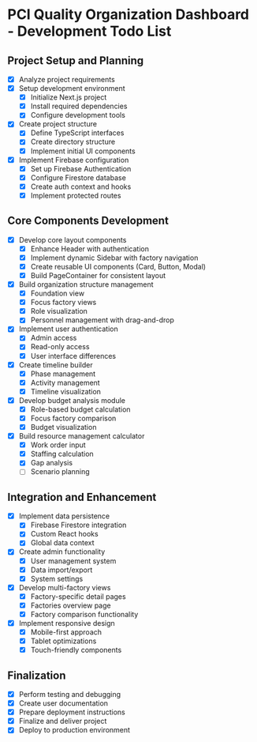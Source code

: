 # PCI Quality Organization Dashboard - Development Todo List

## Project Setup and Planning
- [x] Analyze project requirements
- [x] Setup development environment
  - [x] Initialize Next.js project
  - [x] Install required dependencies
  - [x] Configure development tools
- [x] Create project structure
  - [x] Define TypeScript interfaces
  - [x] Create directory structure
  - [x] Implement initial UI components
- [x] Implement Firebase configuration
  - [x] Set up Firebase Authentication
  - [x] Configure Firestore database
  - [x] Create auth context and hooks
  - [x] Implement protected routes

## Core Components Development
- [x] Develop core layout components
  - [x] Enhance Header with authentication
  - [x] Implement dynamic Sidebar with factory navigation
  - [x] Create reusable UI components (Card, Button, Modal)
  - [x] Build PageContainer for consistent layout
- [x] Build organization structure management
  - [x] Foundation view
  - [x] Focus factory views
  - [x] Role visualization
  - [x] Personnel management with drag-and-drop
- [x] Implement user authentication
  - [x] Admin access
  - [x] Read-only access
  - [x] User interface differences
- [x] Create timeline builder
  - [x] Phase management
  - [x] Activity management
  - [x] Timeline visualization
- [x] Develop budget analysis module
  - [x] Role-based budget calculation
  - [x] Focus factory comparison
  - [x] Budget visualization
- [x] Build resource management calculator
  - [x] Work order input
  - [x] Staffing calculation
  - [x] Gap analysis
  - [ ] Scenario planning

## Integration and Enhancement
- [x] Implement data persistence
  - [x] Firebase Firestore integration
  - [x] Custom React hooks
  - [x] Global data context
- [x] Create admin functionality
  - [x] User management system
  - [x] Data import/export
  - [x] System settings
- [x] Develop multi-factory views
  - [x] Factory-specific detail pages
  - [x] Factories overview page
  - [x] Factory comparison functionality
- [x] Implement responsive design
  - [x] Mobile-first approach
  - [x] Tablet optimizations
  - [x] Touch-friendly components

## Finalization
- [x] Perform testing and debugging
- [x] Create user documentation
- [x] Prepare deployment instructions
- [x] Finalize and deliver project
- [x] Deploy to production environment
